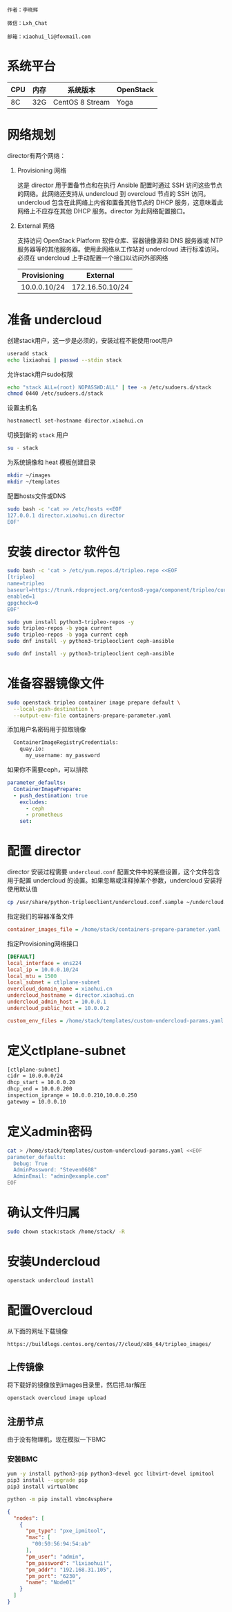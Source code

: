 ```textile
作者：李晓辉

微信：Lxh_Chat

邮箱：xiaohui_li@foxmail.com
```

# 系统平台

| CPU | 内存  | 系统版本            | OpenStack |
| --- | --- | --------------- | --------- |
| 8C  | 32G | CentOS 8 Stream | Yoga      |

# 网络规划

director有两个网络：

1. Provisioning 网络
   
   这是 director 用于置备节点和在执行 Ansible 配置时通过 SSH 访问这些节点的网络。此网络还支持从 undercloud 到 overcloud 节点的 SSH 访问。undercloud 包含在此网络上内省和置备其他节点的 DHCP 服务，这意味着此网络上不应存在其他 DHCP 服务。director 为此网络配置接口。

2. External 网络
   
   支持访问 OpenStack Platform 软件仓库、容器镜像源和 DNS 服务器或 NTP 服务器等的其他服务器。使用此网络从工作站对 undercloud 进行标准访问。必须在 undercloud 上手动配置一个接口以访问外部网络
   
   | Provisioning | External        |
   | ------------ | --------------- |
   | 10.0.0.10/24 | 172.16.50.10/24 |

# 准备 undercloud

创建stack用户，这一步是必须的，安装过程不能使用root用户

```bash
useradd stack
echo lixiaohui | passwd --stdin stack
```

允许stack用户sudo权限

```bash
echo "stack ALL=(root) NOPASSWD:ALL" | tee -a /etc/sudoers.d/stack
chmod 0440 /etc/sudoers.d/stack
```

设置主机名

```bash
hostnamectl set-hostname director.xiaohui.cn
```

切换到新的 `stack` 用户

```bash
su - stack
```

为系统镜像和 heat 模板创建目录

```bash
mkdir ~/images
mkdir ~/templates
```

配置hosts文件或DNS

```bash
sudo bash -c 'cat >> /etc/hosts <<EOF
127.0.0.1 director.xiaohui.cn director
EOF'
```

# 安装 director 软件包

```bash
sudo bash -c 'cat > /etc/yum.repos.d/tripleo.repo <<EOF
[tripleo]
name=tripleo
baseurl=https://trunk.rdoproject.org/centos8-yoga/component/tripleo/current/
enabled=1
gpgcheck=0
EOF'
```

```bash
sudo yum install python3-tripleo-repos -y
sudo tripleo-repos -b yoga current
sudo tripleo-repos -b yoga current ceph
sudo dnf install -y python3-tripleoclient ceph-ansible
```

```bash
sudo dnf install -y python3-tripleoclient ceph-ansible
```

# 准备容器镜像文件

```bash
sudo openstack tripleo container image prepare default \
  --local-push-destination \
  --output-env-file containers-prepare-parameter.yaml
```

添加用户名密码用于拉取镜像

```bash
  ContainerImageRegistryCredentials:
    quay.io:
      my_username: my_password
```

如果你不需要ceph，可以排除

```yaml
parameter_defaults:
  ContainerImagePrepare:
  - push_destination: true
    excludes:
      - ceph
      - prometheus
    set:
```

# 配置 director

director 安装过程需要 `undercloud.conf` 配置文件中的某些设置，这个文件包含用于配置 undercloud 的设置。如果忽略或注释掉某个参数，undercloud 安装将使用默认值

```bash
cp /usr/share/python-tripleoclient/undercloud.conf.sample ~/undercloud.conf
```

指定我们的容器准备文件

```ini
container_images_file = /home/stack/containers-prepare-parameter.yaml
```

指定Provisioning网络接口

```ini
[DEFAULT]
local_interface = ens224
local_ip = 10.0.0.10/24
local_mtu = 1500
local_subnet = ctlplane-subnet
overcloud_domain_name = xiaohui.cn
undercloud_hostname = director.xiaohui.cn
undercloud_admin_host = 10.0.0.1
undercloud_public_host = 10.0.0.2
```

```ini
custom_env_files = /home/stack/templates/custom-undercloud-params.yaml
```

# 定义ctlplane-subnet

```bash
[ctlplane-subnet]
cidr = 10.0.0.0/24
dhcp_start = 10.0.0.20
dhcp_end = 10.0.0.200
inspection_iprange = 10.0.0.210,10.0.0.250
gateway = 10.0.0.10
```

# 定义admin密码

```bash
cat > /home/stack/templates/custom-undercloud-params.yaml <<EOF
parameter_defaults:
  Debug: True
  AdminPassword: "Steven0608"
  AdminEmail: "admin@example.com"
EOF
```

# 确认文件归属

```bash
sudo chown stack:stack /home/stack/ -R
```

# 安装Undercloud

```bash
openstack undercloud install
```

# 配置Overcloud

从下面的网址下载镜像

```textile
https://buildlogs.centos.org/centos/7/cloud/x86_64/tripleo_images/
```

## 上传镜像

将下载好的镜像放到images目录里，然后把.tar解压

```bash
openstack overcloud image upload
```

## 注册节点

由于没有物理机，现在模拟一下BMC

### 安装BMC

```bash
yum -y install python3-pip python3-devel gcc libvirt-devel ipmitool
pip3 install --upgrade pip
pip3 install virtualbmc
```

```bash
python -m pip install vbmc4vsphere
```

```json
{
  "nodes": [
    {
      "pm_type": "pxe_ipmitool",
      "mac": [
        "00:50:56:94:54:ab"
      ],
      "pm_user": "admin",
      "pm_password": "lixiaohui!",
      "pm_addr": "192.168.31.105",
      "pm_port": "6230",
      "name": "Node01"
    }
  ]
}
```
